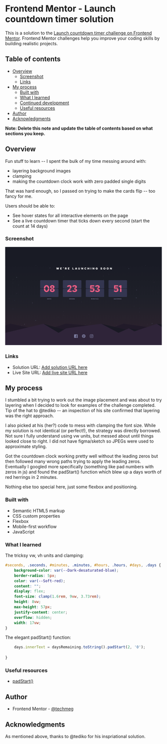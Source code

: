 # Frontend Mentor - Launch countdown timer solution

This is a solution to the [Launch countdown timer challenge on Frontend Mentor](https://www.frontendmentor.io/challenges/launch-countdown-timer-N0XkGfyz-). Frontend Mentor challenges help you improve your coding skills by building realistic projects. 

## Table of contents

- [Overview](#overview)
  - [Screenshot](#screenshot)
  - [Links](#links)
- [My process](#my-process)
  - [Built with](#built-with)
  - [What I learned](#what-i-learned)
  - [Continued development](#continued-development)
  - [Useful resources](#useful-resources)
- [Author](#author)
- [Acknowledgments](#acknowledgments)

**Note: Delete this note and update the table of contents based on what sections you keep.**

## Overview
Fun stuff to learn -- I spent the bulk of my time messing around with:
 - layering background images
 - clamping 
 - making the countdown clock work with zero padded single digits

That was hard enough, so I passed on trying to make the cards flip -- too fancy for me.

Users should be able to:

- See hover states for all interactive elements on the page
- See a live countdown timer that ticks down every second (start the count at 14 days)

### Screenshot

![Desktop screenshot](./images/desktop-timer.png)


### Links

- Solution URL: [Add solution URL here](https://your-solution-url.com)
- Live Site URL: [Add live site URL here](https://your-live-site-url.com)

## My process
I stumbled a bit trying to work out the image placement and was about to try layering when I decided to look for examples of the challenge completed. Tip of the hat to @tediko -- an inspection of his site confirmed that layering was the right approach.

I also picked at his (her?) code to mess with clamping the font size. While my solution is not identical (or perfect!), the strategy was directly borrowed. Not sure I fully understand using vw units, but messed about until things looked close to right. I did not have figma/sketch so JPEGs were used to approximate styling.

Got the countdown clock working pretty well without the leading zeros but then followed many wrong paths trying to apply the leading zeros. Eventually I googled more specifically (something like pad numbers with zeros in js) and found the padStart() function which blew up a days worth of red herrings in 2 minutes.

Nothing else too special here, just some flexbox and positioning.

### Built with

- Semantic HTML5 markup
- CSS custom properties
- Flexbox
- Mobile-first workflow
- JavaScript

### What I learned
The tricksy vw, vh units and clamping:

```css
#seconds, .seconds, #minutes, .minutes, #hours, .hours, #days, .days {
    background-color: var(--Dark-desaturated-blue);
    border-radius: 5px;
    color: var(--Soft-red);
    content: "";
    display: flex;
    font-size: clamp(1.6rem, 9vw, 3.73rem);
    height: 8vw;
    max-height: 57px;
    justify-content: center;
    overflow: hidden;
    width: 17vw;
}
```
The elegant padStart() function:

```js
    days.innerText = daysRemaining.toString().padStart(2, '0');

}
```

### Useful resources

- [padStart()](https://developer.mozilla.org/en-US/docs/Web/JavaScript/Reference/Global_Objects/String/padStart)

## Author

- Frontend Mentor - [@techmeg](https://www.frontendmentor.io/profile/techmeg)


## Acknowledgments

As mentioned above, thanks to @tediko for his inspriational solution.